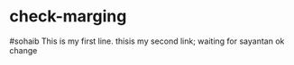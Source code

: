 # check-marging

#sohaib
This is my first line.
thisis my second link;
waiting for sayantan
ok change